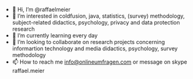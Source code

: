 - 👋 Hi, I’m @raffaelmeier
- 👀 I’m interested in coldfusion, java, statistics, (survey) methodology, subject-related didactics, psychology, privacy and data protection research
- 🌱 I’m currently learning every day
- 💞️ I’m looking to collaborate on research projects concerning informartion technology and media didactics, psychology, survey methodology
- 📫 How to reach me info@onlineumfragen.com or message on skype raffael.meier

<!---
raffaelmeier/raffaelmeier is a ✨ special ✨ repository because its `README.md` (this file) appears on your GitHub profile.
You can click the Preview link to take a look at your changes.
--->
